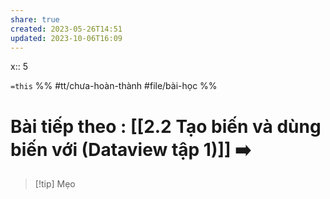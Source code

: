 ```yaml
---
share: true
created: 2023-05-26T14:51
updated: 2023-10-06T16:09
---
```

x:: 5

`=this`
%%
#tt/chưa-hoàn-thành
#file/bài-học
%%
# Bài tiếp theo : [[2.2 Tạo biến và dùng biến với (Dataview tập 1)]] ➡️

> [!tip] Mẹo
